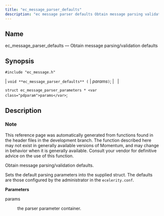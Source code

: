 ```yaml
---
title: "ec_message_parser_defaults"
description: "ec message parser defaults Obtain message parsing validation defaults void ec message parser defaults params struct ec message parser parameters params This reference page was automatically generated from functions found in the header files in the development branch The function described here may not exist in generally available versions of..."
---
```


<a name="apis.ec_message_parser_defaults"></a> 
## Name

ec_message_parser_defaults — Obtain message parsing/validation defaults

## Synopsis

`#include "ec_message.h"`

| `void **ec_message_parser_defaults** (` | <var class="pdparam">params</var>`)`; |   |

`struct ec_message_parser_parameters * <var class="pdparam">params</var>`;<a name="idp56092400"></a> 
## Description

### Note

This reference page was automatically generated from functions found in the header files in the development branch. The function described here may not exist in generally available versions of Momentum, and may change in behavior when it is generally available. Consult your vendor for definitive advice on the use of this function.

Obtain message parsing/validation defaults.

Sets the default parsing parameters into the supplied struct. The defaults are those configured by the administrator in the `ecelerity.conf`.

**<a name="idp56096288"></a> Parameters**

<dl class="variablelist">

<dt>params</dt>

<dd>

the parser parameter container.

</dd>

</dl>
